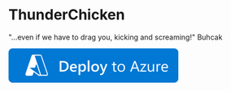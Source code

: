 # ThunderChicken
"...even if we have to drag you, kicking and screaming!"
Buhcak

[![Deploy To Azure](https://raw.githubusercontent.com/Azure/azure-quickstart-templates/dev/1-CONTRIBUTION-GUIDE/images/deploytoazure.svg?sanitize=true)](https://portal.azure.com/#create/Microsoft.Template/uri/https%3A%2F%2Fraw.githubusercontent.com%2FMehmetVural%2FThunderChicken%2fmaster%2Fmaster-template%2Fazuredeploy.json)
